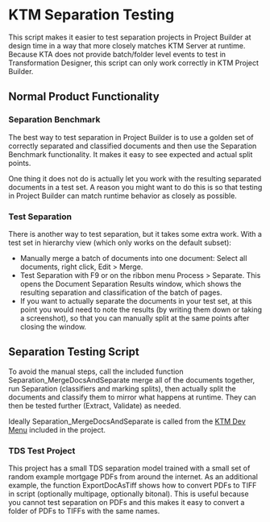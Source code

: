# KTM Separation Testing

This script makes it easier to test separation projects in Project Builder at design time in a way that more closely matches KTM Server at runtime.  Because KTA does not provide batch/folder level events to test in Transformation Designer, this script can only work correctly in KTM Project Builder.

## Normal Product Functionality

### Separation Benchmark

The best way to test separation in Project Builder is to use a golden set of correctly separated and classified documents and then use the Separation Benchmark functionality.  It makes it easy to see expected and actual split points.

One thing it does not do is actually let you work with the resulting separated documents in a test set.  A reason you might want to do this is so that testing in Project Builder can match runtime behavior as closely as possible.

### Test Separation

There is another way to test separation, but it takes some extra work.  With a test set in hierarchy view (which only works on the default subset):

- Manually merge a batch of documents into one document: Select all documents, right click, Edit > Merge.
- Test Separation with F9 or on the ribbon menu Process > Separate. This opens the Document Separation Results window, which shows the resulting separation and classification of the batch of pages.
- If you want to actually separate the documents in your test set, at this point you would need to note the results (by writing them down or taking a screenshot), so that you can manually split at the same points after closing the window.

## Separation Testing Script

To avoid the manual steps, call the included function Separation_MergeDocsAndSeparate merge all of the documents together, run Separation (classifiers and marking splits), then actually split the documents and classify them to mirror what happens at runtime.  They can then be tested further (Extract, Validate) as needed.

Ideally Separation_MergeDocsAndSeparate is called from the [KTM Dev Menu](https://github.com/smklancher/KTM-Dev-Menu) included in the project.  

### TDS Test Project

This project has a small TDS separation model trained with a small set of random example mortgage PDFs from around the internet.  As an additional example, the function ExportDocAsTiff shows how to convert PDFs to TIFF in script (optionally multipage, optionally bitonal).  This is useful because you cannot test separation on PDFs and this makes it easy to convert a folder of PDFs to TIFFs with the same names.